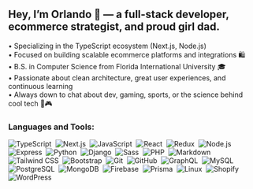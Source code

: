 ## Hey, I’m Orlando 👋 — a full-stack developer, ecommerce strategist, and proud girl dad.

• Specializing in the TypeScript ecosystem (Next.js, Node.js)  
• Focused on building scalable ecommerce platforms and integrations 🛍️  
• B.S. in Computer Science from Florida International University 🎓  
• Passionate about clean architecture, great user experiences, and continuous learning  
• Always down to chat about dev, gaming, sports, or the science behind cool tech 🔬🎮

### Languages and Tools:

![TypeScript](https://img.shields.io/badge/-TypeScript-3178C6?style=flat-square&logo=typescript&logoColor=white)&nbsp;
![Next.js](https://img.shields.io/badge/-Next.js-000000?style=flat-square&logo=nextdotjs&logoColor=white)&nbsp;
![JavaScript](https://img.shields.io/badge/-JavaScript-F7DF1E?style=flat-square&logo=javascript&logoColor=black)&nbsp;
![React](https://img.shields.io/badge/-React-61DAFB?style=flat-square&logo=react&logoColor=black)&nbsp;
![Redux](https://img.shields.io/badge/-Redux-764ABC?style=flat-square&logo=redux&logoColor=white)&nbsp;
![Node.js](https://img.shields.io/badge/-Node.js-339933?style=flat-square&logo=node.js&logoColor=white)&nbsp;
![Express](https://img.shields.io/badge/-Express-000000?style=flat-square&logo=express&logoColor=white)&nbsp;
![Python](https://img.shields.io/badge/-Python-3776AB?style=flat-square&logo=python&logoColor=white)&nbsp;
![Django](https://img.shields.io/badge/-Django-092E20?style=flat-square&logo=django&logoColor=white)&nbsp;
![Sass](https://img.shields.io/badge/-Sass-CC6699?style=flat-square&logo=sass&logoColor=white)&nbsp;
![PHP](https://img.shields.io/badge/-PHP-777BB4?style=flat-square&logo=php&logoColor=white)&nbsp;
![Markdown](https://img.shields.io/badge/-Markdown-000000?style=flat-square&logo=markdown&logoColor=white)&nbsp;
![Tailwind CSS](https://img.shields.io/badge/-Tailwind_CSS-06B6D4?style=flat-square&logo=tailwind-css&logoColor=white)&nbsp;
![Bootstrap](https://img.shields.io/badge/-Bootstrap-563D7C?style=flat-square&logo=bootstrap&logoColor=white)&nbsp;
![Git](https://img.shields.io/badge/-Git-F05032?style=flat-square&logo=git&logoColor=white)&nbsp;
![GitHub](https://img.shields.io/badge/-GitHub-181717?style=flat-square&logo=github&logoColor=white)&nbsp;
![GraphQL](https://img.shields.io/badge/-GraphQL-E10098?style=flat-square&logo=graphql&logoColor=white)&nbsp;
![MySQL](https://img.shields.io/badge/-MySQL-4479A1?style=flat-square&logo=mysql&logoColor=white)&nbsp;
![PostgreSQL](https://img.shields.io/badge/-PostgreSQL-336791?style=flat-square&logo=postgresql&logoColor=white)&nbsp;
![MongoDB](https://img.shields.io/badge/-MongoDB-47A248?style=flat-square&logo=mongodb&logoColor=white)&nbsp;
![Firebase](https://img.shields.io/badge/-Firebase-FFCA28?style=flat-square&logo=firebase&logoColor=black)&nbsp;
![Prisma](https://img.shields.io/badge/-Prisma-0C344B?style=flat-square&logo=prisma&logoColor=white)&nbsp;
![Linux](https://img.shields.io/badge/-Linux-FCC624?style=flat-square&logo=linux&logoColor=black)&nbsp;
![Shopify](https://img.shields.io/badge/-Shopify-96bf48?style=flat-square&logo=shopify&logoColor=white)&nbsp;
![WordPress](https://img.shields.io/badge/-WordPress-21759B?style=flat-square&logo=wordpress&logoColor=white)


